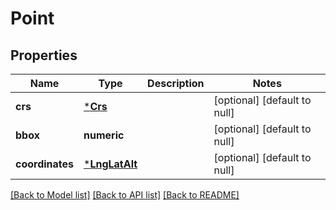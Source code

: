 # Point

## Properties
Name | Type | Description | Notes
------------ | ------------- | ------------- | -------------
**crs** | [***Crs**](Crs.md) |  | [optional] [default to null]
**bbox** | **numeric** |  | [optional] [default to null]
**coordinates** | [***LngLatAlt**](LngLatAlt.md) |  | [optional] [default to null]

[[Back to Model list]](../README.md#documentation-for-models) [[Back to API list]](../README.md#documentation-for-api-endpoints) [[Back to README]](../README.md)


